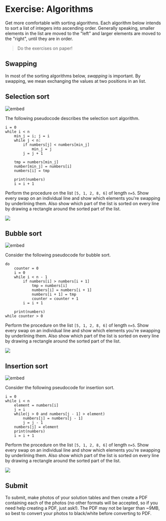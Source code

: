 # Exercise: Algorithms

Get more comfortable with sorting algorithms. Each algorithm below intends to sort a list of integers into ascending order. Generally speaking, smaller elements in the list are moved to the "left" and larger elements are moved to the "right", until they are in order.

> Do the exercises on paper!

## Swapping

In most of the sorting algorithms below, *swapping* is important. By swapping, we mean exchanging the values at two positions in an list.

## Selection sort

![embed](https://www.youtube.com/embed/NEbb4XqKDNU)

The following pseudocode describes the selection sort algorithm.

    i = 0
    while i < n
        min_j = i; j = i
        while j < n:
            if numbers[j] < numbers[min_j]
                min_j = j
            j = j + 1

        tmp = numbers[min_j]
        number[min_j] = numbers[i]
        numbers[i] = tmp

        print(numbers)
        i = i + 1

Perform the procedure on the list `[5, 1, 2, 8, 6]` of length `n=5`. Show every swap on an individual line and show which elements you're swapping by underlining them. Also show which part of the list is sorted on every line by drawing a rectangle around the sorted part of the list.  

![](sort.PNG)

## Bubble sort

![embed](https://www.youtube.com/embed/LZaU8GHNsQI)

Consider the following pseudocode for bubble sort.

    do
        counter = 0
        i = 0
        while i < n - 1
            if numbers[i] > numbers[i + 1]
                tmp = numbers[i]
                numbers[i] = numbers[i + 1]
                numbers[i + 1] = tmp
                counter = counter + 1
            i = i + 1

        print(numbers)
    while counter > 0

Perform the procedure on the list `[5, 1, 2, 8, 6]` of length `n=5`. Show every swap on an individual line and show which elements you're swapping by underlining them. Also show which part of the list is sorted on every line by drawing a rectangle around the sorted part of the list.  

![](sort.PNG)

## Insertion sort

![embed](https://www.youtube.com/embed/ntB1D3Bbz5I)

Consider the following pseudocode for insertion sort.

    i = 0
    while i < n
        element = numbers[i]
        j = i
        while(j > 0 and numbers[j - 1] > element)
            numbers[j] = numbers[j - 1]
            j = j - 1
        numbers[j] = element
        print(numbers)
        i = i + 1

Perform the procedure on the list `[5, 1, 2, 8, 6]` of length `n=5`. Show every swap on an individual line and show which elements you're swapping by underlining them. Also show which part of the list is sorted on every line by drawing a rectangle around the sorted part of the list.  

![](sort.PNG)

## Submit

To submit, make photos of your solution tables and then create a PDF containing each of the photos (no other formats will be accepted, so if you need help creating a PDF, just ask!). The PDF may not be larger than ~9MB, so best to convert your photos to black/white before converting to PDF.
